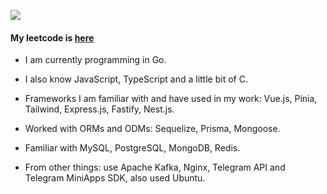 <img src="https://mir-s3-cdn-cf.behance.net/project_modules/max_1200/06a22446366801.5851795421436.gif"></img>

#### My leetcode is [here](https://leetcode.com/u/custerandgeronimo/)

- I am currently programming in Go.
- I also know JavaScript, TypeScript and a little bit of C.

- Frameworks I am familiar with and have used in my work: Vue.js, Pinia, Tailwind, Express.js, Fastify, Nest.js.

- Worked with ORMs and ODMs: Sequelize, Prisma, Mongoose.

- Familiar with MySQL, PostgreSQL, MongoDB, Redis.

- From other things: use Apache Kafka, Nginx, Telegram API and Telegram MiniApps SDK, also used Ubuntu.
